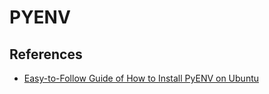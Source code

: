 # PYENV




## References

- [Easy-to-Follow Guide of How to Install PyENV on Ubuntu](https://medium.com/@aashari/easy-to-follow-guide-of-how-to-install-pyenv-on-ubuntu-a3730af8d7f0)